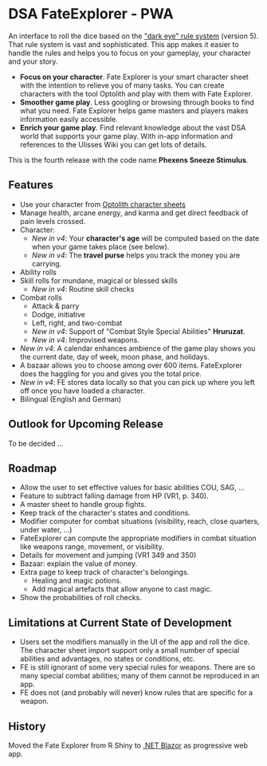 # DSA FateExplorer - PWA

An interface to roll the dice based on the ["dark eye" rule system](https://ulisses-regelwiki.de/index.php/home.html) (version 5). That rule system is vast and sophisticated. This app makes it easier to handle the rules and helps you to focus on your gameplay, your character and your story.

* **Focus on your character**. Fate Explorer is your smart character sheet with the intention to relieve you of many tasks. You can create characters with the tool Optolith and play with them with Fate Explorer.
* **Smoother game play**. Less googling or browsing through books to find what you need. Fate Explorer helps game masters and players makes information easily accessible.
* **Enrich your game play**. Find relevant knowledge about the vast DSA world that supports your game play. With in-app information and references to the Ulisses Wiki you can get lots of details.

This is the fourth release with the code name **Phexens Sneeze Stimulus**.


## Features

* Use your character from [Optolith character sheets](https://optolith.app/en/)
* Manage health, arcane energy, and karma and get direct feedback of pain levels crossed.
* Character:
  * *New in v4*: Your **character's age** will be computed based on the date when your game takes place (see below).
  * *New in v4*: The **travel purse** helps you track the money you are carrying.
* Ability rolls
* Skill rolls for mundane, magical or blessed skills
  * *New in v4*: Routine skill checks
* Combat rolls
  * Attack & parry
  * Dodge, initiative
  * Left, right, and two-combat
  * *New in v4*: Support of "Combat Style Special Abilities" **Hruruzat**.
  * *New in v4*: Improvised weapons.
* *New in v4*: A calendar enhances ambience of the game play shows you the current date, day of week, moon phase, and holidays.
* A bazaar allows you to choose among over 600 items. FateExplorer does the haggling for you and gives you the total price.
* *New in v4*: FE stores data locally so that you can pick up where you left off once you have loaded a character.
* Bilingual (English and German)



## Outlook for Upcoming Release

To be decided ...



## Roadmap

* Allow the user to set effective values for basic abilities COU, SAG, ...
* Feature to subtract falling damage from HP (VR1, p. 340).
* A master sheet to handle group fights.
* Keep track of the character's states and conditions.
* Modifier computer for combat situations (visibility, reach, close quarters, under water, ...)
* FateExplorer can compute the appropriate modifiers in combat situation like weapons range, movement, or visibility.
* Details for movement and jumping (VR1 349 and 350)
* Bazaar: explain the value of money.
* Extra page to keep track of character's belongings.
  * Healing and magic potions.
  * Add magical artefacts that allow anyone to cast magic.
* Show the probabilities of roll checks.



## Limitations at Current State of Development

* Users set the modifiers manually in the UI of the app and roll the dice. The character sheet import support only a small number of special abilities and advantages, no states or conditions, etc. 
* FE is still ignorant of some very special rules for weapons. There are so many special combat abilities; many of them cannot be reproduced in an app.
* FE does not (and probably will never) know rules that are specific for a weapon.



## History

Moved the Fate Explorer from R Shiny to [.NET Blazor](https://dotnet.microsoft.com/en-us/apps/aspnet/web-apps/blazor?msclkid=36ec3b93b1da11ec8ab5eea725ae4f42) as progressive web app.


